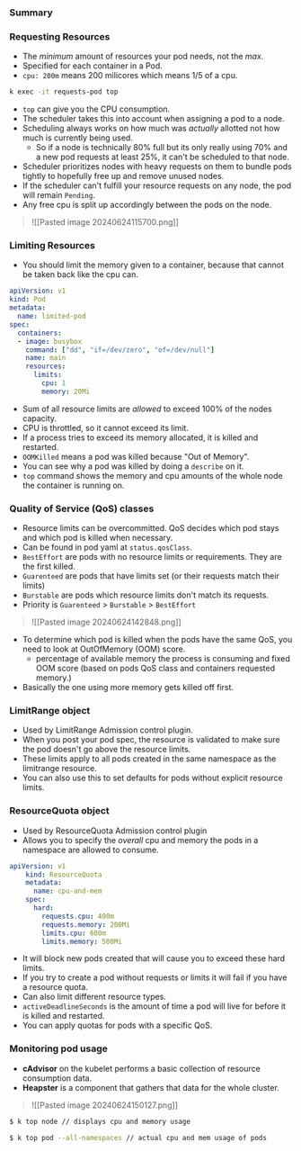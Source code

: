 ### Summary

### Requesting Resources
- The _minimum_ amount of resources your pod needs, not the _max_.
- Specified for each container in a Pod.
- `cpu: 200m` means 200 milicores which means 1/5 of a cpu. 

```bash
k exec -it requests-pod top
```

- `top` can give you the CPU consumption.
- The scheduler takes this into account when assigning a pod to a node.
- Scheduling always works on how much was _actually_ allotted not how much is currently being used. 
	- So if a node is technically 80% full but its only really using 70% and a new pod requests at least 25%, it can't be scheduled to that node.
- Scheduler prioritizes nodes with heavy requests on them to bundle pods tightly to hopefully free up and remove unused nodes.
- If the scheduler can't fulfill your resource requests on any node, the pod will remain `Pending`.
- Any free cpu is split up accordingly between the pods on the node.

>![[Pasted image 20240624115700.png]]

### Limiting Resources
- You should limit the memory given to a container, because that cannot be taken back like the cpu can.

```yaml
apiVersion: v1
kind: Pod
metadata:
  name: limited-pod
spec:
  containers:
  - image: busybox
    command: ["dd", "if=/dev/zero", "of=/dev/null"]
    name: main
	resources:
	  limits:
		cpu: 1
		memory: 20Mi
```

- Sum of all resource limits are _allowed_ to exceed 100% of the nodes capacity.
- CPU is throttled, so it cannot exceed its limit.
- If a process tries to exceed its memory allocated, it is killed and restarted.
- `OOMKilled` means a pod was killed because "Out of Memory".
- You can see why a pod was killed by doing a `describe` on it.
- `top` command shows the memory and cpu amounts of the whole node the container is running on.

### Quality of Service (QoS) classes
- Resource limits can be overcommitted. QoS decides which pod stays and which pod is killed when necessary.
- Can be found in pod yaml at `status.qosClass`.
- `BestEffort` are pods with no resource limits or requirements. They are the first killed.
- `Guarenteed` are pods that have limits set (or their requests match their limits)
- `Burstable` are pods which resource limits don't match its requests.
- Priority is `Guarenteed` > `Burstable` > `BestEffort`
>![[Pasted image 20240624142848.png]]

- To determine which pod is killed when the pods have the same QoS, you need to look at OutOfMemory (OOM) score.
	- percentage of available memory the process is consuming and fixed OOM score (based on pods QoS class and containers requested memory.)
- Basically the one using more memory gets killed off first.

### LimitRange object
- Used by LimitRange Admission control plugin. 
- When you post your pod spec, the resource is validated to make sure the pod doesn't go above the resource limits.
- These limits apply to all pods created in the same namespace as the limitrange resource.
- You can also use this to set defaults for pods without explicit resource limits.

### ResourceQuota object
- Used by ResourceQuota Admission control plugin
- Allows you to specify the _overall_ cpu and memory the pods in a namespace are allowed to consume.

```yaml
apiVersion: v1
	kind: ResourceQuota
	metadata:
	  name: cpu-and-mem
	spec:
	  hard:
		requests.cpu: 400m
		requests.memory: 200Mi
		limits.cpu: 600m
		limits.memory: 500Mi
```

- It will block new pods created that will cause you to exceed these hard limits.
- If you try to create a pod without requests or limits it will fail if you have a resource quota.
- Can also limit different resource types.
- `activeDeadlineSeconds` is the amount of time a pod will live for before it is killed and restarted.
- You can apply quotas for pods with a specific QoS.

### Monitoring pod usage
- **cAdvisor** on the kubelet performs a basic collection of resource consumption data.
- **Heapster** is a component that gathers that data for the whole cluster.

>![[Pasted image 20240624150127.png]]

```bash
$ k top node // displays cpu and memory usage
```

```bash
$ k top pod --all-namespaces // actual cpu and mem usage of pods
```

